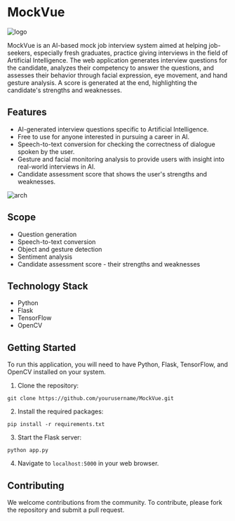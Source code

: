 # MockVue

![logo](https://github.com/MuhammadMillwala/MockVue-Mock-Job-Interview-System/assets/106543900/57989c2c-5712-4c7e-a8fc-7f3710836341)


MockVue is an AI-based mock job interview system aimed at helping job-seekers, especially fresh graduates, practice giving interviews in the field of Artificial Intelligence. The web application generates interview questions for the candidate, analyzes their competency to answer the questions, and assesses their behavior through facial expression, eye movement, and hand gesture analysis. A score is generated at the end, highlighting the candidate's strengths and weaknesses.

## Features

- AI-generated interview questions specific to Artificial Intelligence.
- Free to use for anyone interested in pursuing a career in AI.
- Speech-to-text conversion for checking the correctness of dialogue spoken by the user.
- Gesture and facial monitoring analysis to provide users with insight into real-world interviews in AI.
- Candidate assessment score that shows the user's strengths and weaknesses.

![arch](https://github.com/MuhammadMillwala/MockVue-Mock-Job-Interview-System/assets/106543900/9f358a73-c8d2-452e-8205-c057a3ea124f)


## Scope

- Question generation
- Speech-to-text conversion
- Object and gesture detection
- Sentiment analysis
- Candidate assessment score - their strengths and weaknesses

## Technology Stack

- Python
- Flask
- TensorFlow
- OpenCV

## Getting Started

To run this application, you will need to have Python, Flask, TensorFlow, and OpenCV installed on your system.

1. Clone the repository:

```
git clone https://github.com/yourusername/MockVue.git
```

2. Install the required packages:

```
pip install -r requirements.txt
```

3. Start the Flask server:

```
python app.py
```

4. Navigate to `localhost:5000` in your web browser.

## Contributing

We welcome contributions from the community. To contribute, please fork the repository and submit a pull request.
